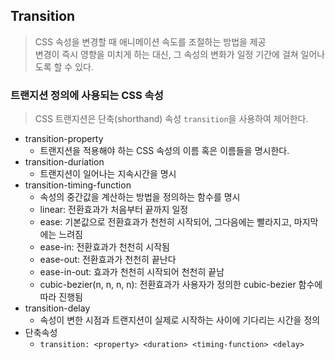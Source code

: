 ## Transition

> CSS 속성을 변경할 때 애니메이션 속도를 조절하는 방법을 제공
> <br> 변경이 즉시 영향을 미치게 하는 대신, 그 속성의 변화가 일정 기간에 걸쳐 일어나도록 할 수 있다.

### 트랜지션 정의에 사용되는 CSS 속성

> CSS 트랜지션은 단축(shorthand) 속성 `transition`을 사용하여 제어한다.

- transition-property
  - 트랜지션을 적용해야 하는 CSS 속성의 이름 혹은 이름들을 명시한다.
- transition-duriation
  - 트랜지션이 일어나는 지속시간을 명시
- transition-timing-function
  - 속성의 중간값을 계산하는 방법을 정의하는 함수를 명시
  - linear: 전환효과가 처음부터 끝까지 일정
  - ease: 기본값으로 전환효과가 천천히 시작되어, 그다음에는 빨라지고, 마지막에는 느려짐
  - ease-in: 전환효과가 천천히 시작됨
  - ease-out: 전환효과가 천천히 끝난다
  - ease-in-out: 효과가 천천히 시작되어 천천히 끝남
  - cubic-bezier(n, n, n, n): 전환효과가 사용자가 정의한 cubic-bezier 함수에 따라 진행됨
- transition-delay
  - 속성이 변한 시점과 트랜지션이 실제로 시작하는 사이에 기다리는 시간을 정의
- 단축속성
  - `transition: <property> <duration> <timing-function> <delay> `
